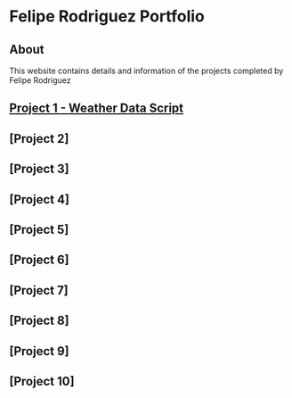 # Felipe Rodriguez Portfolio

## About

This website contains details and information of the projects completed by Felipe Rodriguez


## [Project 1 - Weather Data Script](https://github.com/frodz212/frodz212.github.io/tree/71854b3883dee0fbae78ca36fd7924ce3f079f65/Project%201%20-%20Weather%20Data%20Scipt) 
## [Project 2]
## [Project 3]
## [Project 4]
## [Project 5]
## [Project 6]
## [Project 7]
## [Project 8]
## [Project 9]
## [Project 10]




